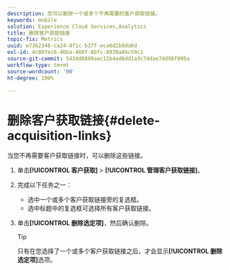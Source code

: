 ```yaml
---
description: 您可以删除一个或多个不再需要的客户获取链接。
keywords: mobile
solution: Experience Cloud Services,Analytics
title: 删除客户获取链接
topic-fix: Metrics
uuid: e7362348-ca24-4f1c-b37f-eca6d2b0da6d
exl-id: 4c007ec6-40ba-468f-8bfc-0930a04c59c1
source-git-commit: 5434d8809aac11b4ad6dd1a3c74dae7dd98f095a
workflow-type: tm+mt
source-wordcount: '90'
ht-degree: 100%

---
```


# 删除客户获取链接{#delete-acquisition-links}

当您不再需要客户获取链接时，可以删除这些链接。

1. 单击&#x200B;**[!UICONTROL 客户获取]** > **[!UICONTROL 管理客户获取链接]**。
1. 完成以下任务之一：

   * 选中一个或多个客户获取链接旁的复选框。
   * 选中标题中的复选框可选择所有客户获取链接。

1. 单击&#x200B;**[!UICONTROL 删除选定项]**，然后确认删除。

   >[!TIP]
   >
   >只有在您选择了一个或多个客户获取链接之后，才会显示&#x200B;**[!UICONTROL 删除选定项]**&#x200B;选项。
